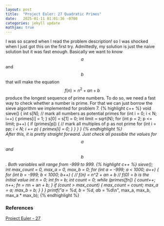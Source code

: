```yaml
---
layout: post
title:  "Project Euler: 27 Quadratic Primes"
date:   2025-01-11 01:01:36 -0700
categories: jekyll update
mathjax: true
---
```

I was so scared when I read the problem description! so I was shocked when I just got this on the first try. Admittedly, my solution is just the naive solution but it was fast enough. Basically we want to know $$a$$ and $$b$$ that will make the equation $$f(n) = n^2 + an + b$$ produce the longest sequence of prime numbers. To do so, we need a fast way to check whether a number is prime. For that we can just borrow the sieve algorithm we implemented for problem 7. 
{% highlight c++ %}
void sieve() {
    int s[N];
    // mark all numbers as potential primes
    for (int i = 0; i < N; i++) {
        primes[i] = 1;
    }
    s[0] = s[1] = 0;
    int limit = sqrt(N);
    for (int p = 2; p <= limit; p++) {
        if (primes[p]) {
            // mark all multiples of p as not prime
            for (int i = p*p; i < N; i += p) {
                primes[i] = 0;
            }
        }
    }
}
{% endhighlight %}
<br>
After this, it is pretty straight forward. Just check all possible the values for $$a$$ and $$b$$. Both variables will range from -999 to 999.
{% highlight c++ %}
sieve();
int max_count = 0, max_a = 0, max_b = 0;
for (int a = -999; a < 1000; a++) {
    for (int b = -999; b < 1000; b++) {
        // f(n) = n^2 + an + b
        // f(0) = b is the initial value
        int n = 0;
        int fn = b;
        int count = 0;
        while (primes[fn]) {
            count++;
            n++;
            fn = n*n + a*n + b;
        }
        if (count > max_count) {
            max_count = count;
            max_a = a;
            max_b = b;
        }
    }
}
printf("a = %d, b = %d, a*b = %d\n", max_a, max_b, max_a * max_b);
{% endhighlight %}
<br>
<!------------------------------------------------------------------------------------>
<h3>References</h3>
<a href="https://projecteuler.net/problem=27">Project Euler - 27</a>
<br>

